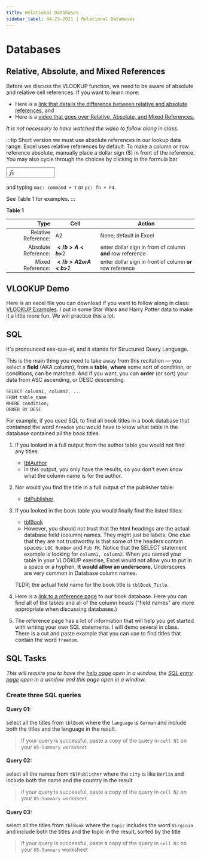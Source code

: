 ```yaml
---
title: Relational Databases
sidebar_label: 04-23-2021 | Relational Databases
---
```


# Databases

## Relative, Absolute, and Mixed References

Before we discuss the VLOOKUP function, we need to be aware of absolute and relative cell references. If you want to learn more:

* Here is a [link that details the difference between relative and absolute references](https://support.microsoft.com/en-us/office/switch-between-relative-and-absolute-references-981f5871-7864-42cc-b3f0-41ffa10cc6fc), and
* Here is a [video that goes over Relative, Absolute, and Mixed References.](https://www.youtube.com/watch?v=FRu48zy-Djk)

*It is not necessary to have watched the video to follow along in class.*

:::tip Short version 
we must use absolute references in our lookup data range. Excel uses relative references by default. To make a column or row reference absolute, manually place a dollar sign ($) in front of the reference. You may also cycle through the choices by clicking in the formula bar

![formula bar](/img/formula-bar.png) 

and typing ```mac: command + T``` or ```pc: fn + F4```.  

See Table 1 for examples.
:::

**Table 1**

Type | Cell | Action
---:|---|---
Relative Reference: | A2  | None; default in Excel
Absolute Reference: | <b>$</b>A<b>$</b>2 |  enter dollar sign in front of column <b>and</b> row reference
Mixed Reference: | <b>$</b>A2 or A<b>$</b>2 | enter dollar sign in front of column <b>or</b> row reference

## VLOOKUP Demo

Here is an excel file you can download if you want to follow along in class: [VLOOKUP Examples](https://github.com/ljonesdesign/161-recitations/raw/master/docs/files/jones-vlookup-examples-v2.xlsx). I put in some Star Wars and Harry Potter data to make it a little more fun. We will practice this a lot.

## SQL

It's pronounced ess-que-el, and it stands for Structured Query Language.

This is the main thing you need to take away from this recitation &mdash; you select a **field** (AKA column), from a **table**, **where** some sort of condition, or conditions, can be matched. And if you want, you can **order** (or sort) your data from ASC ascending, or DESC descending.


```
SELECT column1, column2, ...
FROM table_name
WHERE condition;
ORDER BY DESC
```


For example, if you used SQL to find all book titles in a book database that contained the word `freedom` you would have to know what table in the database contained all the book titles.

1. If you looked in a full output from the author table you would not find any titles:

    * [tblAuthor](https://trianglewebs.com/book-database/tblAuthor.php)
    * In this output, you only have the results, so you don't even know what the column name is for the author.

2. Nor would you find the title in a full output of the publisher table:

    * [tblPublisher](https://trianglewebs.com/book-database/tblPublisher.php)

3. If you looked in the book table you would finally find the listed titles:

    * [tblBook](https://trianglewebs.com/book-database/tblBook.php)
    * However, you should not trust that the html headings are the actual database field (column) names. They might just be labels. One clue that they are not
    trustworthy is that some of the headers contain spaces: ```LOC Number``` and ```Pub FK```. Notice that the SELECT statement example
    is looking for ```column1, column2```. When you named your table in your VLOOKUP exercise, Excel would not allow you to put in a space or a hyphen. **It would allow an underscore.** Underscores are very common in Database column names.

    TLDR; the actual field name for the book title is ```tblBook_Title```.

4. Here is a [link to a reference page](https://trianglewebs.com/book-database/index.php) to our book database. Here you can find all of the tables and all of the column heads ("field names" are more appropriate when discussing databases.)

5. The reference page has a lot of information that will help you get started with writing your own SQL statements. I will demo several in class. There is a cut and paste example that you can use to find titles that contain the word `freedom`.

## SQL Tasks

*This will require you to have the [help page](https://trianglewebs.com/book-database/index.php) open in a window, the [SQL entry page](https://trianglewebs.com/book-database/sql-entry.php) open in a window and this page open in a window.*

### Create three SQL queries

#### Query 01:
select all the titles from ```tblBook``` where the ```language``` is ```German``` and include both the titles and the language in the result.

>If your query is successful, paste a copy of the query in ```cell N1``` on your ```05-Summary worksheet```

#### Query 02:
select all the names from ```tblPublisher``` where the ```city``` is like ```Berlin``` and include both the name and the country in the result

>if your query is successful, paste a copy of the query in ```cell N2``` on your ```05-Summary worksheet```

#### Query 03:
select all the titles from ```tblBook``` where the ```topic``` includes the word ```Virginia``` and include both the titles and the topic in the result, sorted by the title

>if your query is successful, paste a copy of the query in ```cell N3``` on your ```05-Summary``` worksheet
